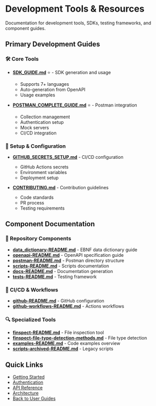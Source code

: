 # Development Tools & Resources

Documentation for development tools, SDKs, testing frameworks, and component guides.

## Primary Development Guides

### 🛠️ Core Tools
- **[SDK_GUIDE.md](./SDK_GUIDE.md)** ⭐ - SDK generation and usage
  - Supports 7+ languages
  - Auto-generation from OpenAPI
  - Usage examples

- **[POSTMAN_COMPLETE_GUIDE.md](./POSTMAN_COMPLETE_GUIDE.md)** ⭐ - Postman integration
  - Collection management
  - Authentication setup
  - Mock servers
  - CI/CD integration

### 🔧 Setup & Configuration
- **[GITHUB_SECRETS_SETUP.md](./GITHUB_SECRETS_SETUP.md)** - CI/CD configuration
  - GitHub Actions secrets
  - Environment variables
  - Deployment setup

- **[CONTRIBUTING.md](./CONTRIBUTING.md)** - Contribution guidelines
  - Code standards
  - PR process
  - Testing requirements

## Component Documentation

### 📁 Repository Components
- **[data_dictionary-README.md](./data_dictionary-README.md)** - EBNF data dictionary guide
- **[openapi-README.md](./openapi-README.md)** - OpenAPI specification guide
- **[postman-README.md](./postman-README.md)** - Postman directory structure
- **[scripts-README.md](./scripts-README.md)** - Scripts documentation
- **[docs-README.md](./docs-README.md)** - Documentation generation
- **[tests-README.md](./tests-README.md)** - Testing framework

### 🔄 CI/CD & Workflows
- **[github-README.md](./github-README.md)** - GitHub configuration
- **[github-workflows-README.md](./github-workflows-README.md)** - Actions workflows

### 🔍 Specialized Tools
- **[finspect-README.md](./finspect-README.md)** - File inspection tool
- **[finspect-file-type-detection-methods.md](./finspect-file-type-detection-methods.md)** - File type detection
- **[examples-README.md](./examples-README.md)** - Code examples overview
- **[scripts-archived-README.md](./scripts-archived-README.md)** - Legacy scripts

## Quick Links

- [Getting Started](../getting-started/)
- [Authentication](../authentication/)
- [API Reference](../api-reference/)
- [Architecture](../architecture/)
- [Back to User Guides](..)